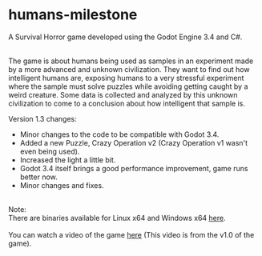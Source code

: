 # humans-milestone
A Survival Horror game developed using the Godot Engine 3.4 and C#.
<br/><br/>

The game is about humans being used as samples in an experiment made by a more advanced and unknown civilization. They want to find out how intelligent humans are, exposing humans to a very stressful experiment where the sample must solve puzzles while avoiding getting caught by a weird creature. Some data is collected and analyzed by this unknown civilization to come to a conclusion about how intelligent that sample is.

Version 1.3 changes:

  - Minor changes to the code to be compatible with Godot 3.4.
  - Added a new Puzzle, Crazy Operation v2 (Crazy Operation v1 wasn't even being used).
  - Increased the light a little bit.
  - Godot 3.4 itself brings a good performance improvement, game runs better now.
  - Minor changes and fixes.
<br/><br/>

Note:<br/>
There are binaries available for Linux x64 and Windows x64 [here](https://biorobot.itch.io/humans-milestone#download).
<br/><br/>
You can watch a video of the game [here](https://www.youtube.com/watch?v=3BL7vPedSl0) (This video is from the v1.0 of the game).
